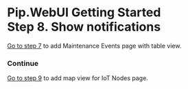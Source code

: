 # Pip.WebUI Getting Started <br/> Step 8. Show notifications

[Go to step 7](https://github.com/pip-webui/pip-webui-sample/blob/master/step7/) to add Maintenance Events page with table view.

### Continue

[Go to step 9](https://github.com/pip-webui/pip-webui-sample/blob/master/step9/) to add map view for IoT Nodes page.
